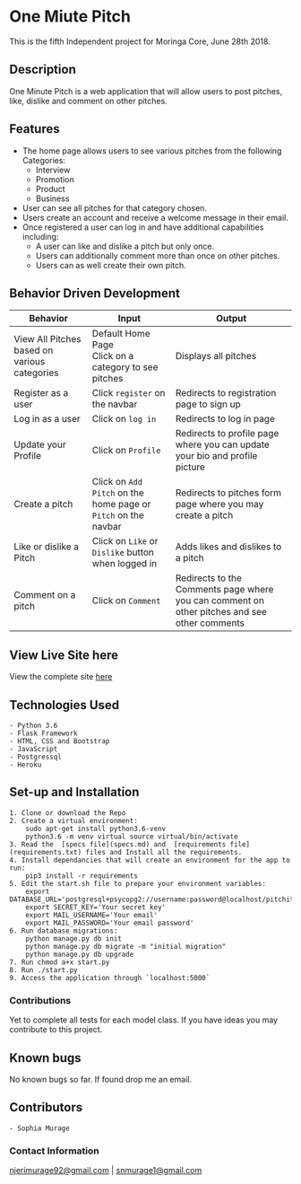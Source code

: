 # One Miute Pitch
This is the fifth Independent project for Moringa Core, June 28th 2018.

## Description

One Minute Pitch is a web application that will allow users to post pitches, like, dislike and comment on other pitches.

## Features
- The home page allows users to see various pitches from the following Categories:
    - Interview
    - Promotion
    - Product
    - Business
- User can see all pitches for that category chosen.
- Users create an account and receive a welcome message in their email.
- Once registered a user can log in and have additional capabilities including:
    - A user can like and dislike a pitch but only once.
    - Users can additionally comment more than once on other pitches.
    - Users can as well create their own pitch.

## Behavior Driven Development
| Behavior            | Input                         | Output                        |
| ------------------- | ----------------------------- | ----------------------------- |
| View All Pitches based on various categories | Default Home Page <br> Click on a category to see pitches | Displays all pitches |
| Register as a user | Click `register` on the navbar | Redirects to registration page to sign up |
| Log in as a user | Click on `log in` | Redirects to log in page |
| Update your Profile | Click on `Profile` | Redirects to profile page where you can update your bio and profile picture |
| Create a pitch | Click on `Add Pitch` on the home page or `Pitch` on the navbar | Redirects to pitches form page where you may create a pitch|
| Like or dislike a Pitch | Click on `Like` or `Dislike` button when logged in | Adds likes and dislikes to a pitch  |
| Comment on a pitch | Click on  `Comment`| Redirects to the Comments page where you can comment on other pitches and see other comments |


## View Live Site here
View the complete site [here](https://oneminpitch-sophia.herokuapp.com/)


## Technologies Used
    - Python 3.6
    - Flask Framework
    - HTML, CSS and Bootstrap
    - JavaScript
    - Postgressql
    - Heroku


## Set-up and Installation
    1. Clone or download the Repo
    2. Create a virtual environment:
        sudo apt-get install python3.6-venv
        python3.6 -m venv virtual source virtual/bin/activate
    3. Read the  [specs file](specs.md) and  [requirements file](requirements.txt) files and Install all the requirements.
    4. Install dependancies that will create an environment for the app to run:
        pip3 install -r requirements
    5. Edit the start.sh file to prepare your environment variables:
        export DATABASE_URL='postgresql+psycopg2://username:password@localhost/pitchit'
        export SECRET_KEY='Your secret key'
        export MAIL_USERNAME='Your email'
        export MAIL_PASSWORD='Your email password'
    6. Run database migrations:
        python manage.py db init
        python manage.py db migrate -m "initial migration"
        python manage.py db upgrade
    7. Run chmod a+x start.py
    8. Run ./start.py
    9. Access the application through `localhost:5000`

### Contributions
Yet to complete all tests for each model class. If you have ideas you may contribute to this project.

## Known bugs
No known bugs so far. If found drop me an email.


## Contributors
    - Sophia Murage

### Contact Information
njerimurage92@gmail.com | snmurage1@gmail.com
